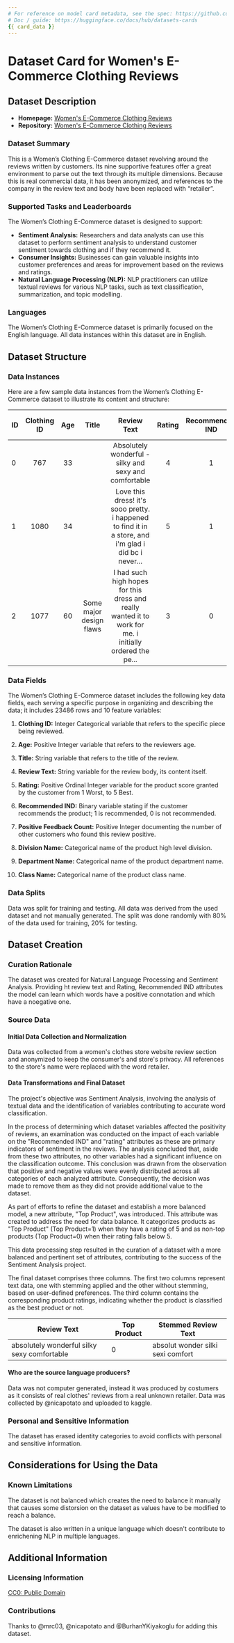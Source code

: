 ```yaml
---
# For reference on model card metadata, see the spec: https://github.com/huggingface/hub-docs/blob/main/datasetcard.md?plain=1
# Doc / guide: https://huggingface.co/docs/hub/datasets-cards
{{ card_data }}
---
```


# Dataset Card for Women's E-Commerce Clothing Reviews

## Dataset Description

- **Homepage:** [Women's E-Commerce Clothing Reviews](https://www.kaggle.com/datasets/nicapotato/womens-ecommerce-clothing-reviews)
- **Repository:** [Women's E-Commerce Clothing Reviews](https://www.kaggle.com/datasets/nicapotato/womens-ecommerce-clothing-reviews)


### Dataset Summary

This is a Women’s Clothing E-Commerce dataset revolving around the reviews written by customers. Its nine supportive features offer a great environment to parse out the text through its multiple dimensions. Because this is real commercial data, it has been anonymized, and references to the company in the review text and body have been replaced with “retailer”.

### Supported Tasks and Leaderboards

The Women’s Clothing E-Commerce dataset is designed to support:
- **Sentiment Analysis:** Researchers and data analysts can use this dataset to perform sentiment analysis to understand customer sentiment towards clothing and if they recommend it.
- **Consumer Insights:** Businesses can gain valuable insights into customer preferences and areas for improvement based on the reviews and ratings.
- **Natural Language Processing (NLP):** NLP practitioners can utilize textual reviews for various NLP tasks, such as text classification, summarization, and topic modelling.

### Languages

The Women’s Clothing E-Commerce dataset is primarily focused on the English language. All data instances within this dataset are in English.


## Dataset Structure

### Data Instances

Here are a few sample data instances from the Women’s Clothing E-Commerce dataset to illustrate its content and structure:

| ID              | Clothing ID             | Age                    | Title | Review Text | Rating | Recommended IND | Positive Feedback Count| Division Name | Department Name | Class Name |
| :---------------- | :------:              | :----:                  | :----: | :----: | :----------: | :----------: |:----------: |:----------: |:----------: | ----------: |
|0|767|33|  |Absolutely wonderful - silky and sexy and comfortable|4|1|0|Initmates|Intimate|Intimate|
|1|1080|34|  |Love this dress! it's sooo pretty. i happened to find it in a store, and i'm glad i did bc i never...|5|1|4|General|Dresses|Dresses|
|2|1077|60|Some major design flaws |I had such high hopes for this dress and really wanted it to work for me. i initially ordered the pe...|3|0|0|General|Dresses|Dresses|

### Data Fields

The Women’s Clothing E-Commerce dataset includes the following key data fields, each serving a specific purpose in organizing and describing the data; it includes 23486 rows and 10 feature variables:

1. **Clothing ID:** Integer Categorical variable that refers to the specific piece being reviewed.
2. **Age:** Positive Integer variable that refers to the reviewers age.
3. **Title:** String variable that refers to the title of the review.
4. **Review Text:** String variable for the review body, its content itself.
5. **Rating:** Positive Ordinal Integer variable for the product score granted by the customer from 1 Worst, to 5 Best.
6. **Recommended IND:** Binary variable stating if the customer recommends the product; 1 is recommended, 0 is not recommended.
7. **Positive Feedback Count:** Positive Integer documenting the number of other customers who found this review positive.

8. **Division Name:** Categorical name of the product high level division.
9. **Department Name:** Categorical name of the product department name.
10. **Class Name:** Categorical name of the product class name.


### Data Splits

Data was split for training and testing. All data was derived from the used dataset and not manually generated.
The split was done randomly with 80% of the data used for training, 20% for testing.

## Dataset Creation

### Curation Rationale

The dataset was created for Natural Language Processing and Sentiment Analysis. Providing ht review text and Rating, Recommended IND attributes the model can learn which words have a positive connotation and which have a noegative one.

### Source Data

#### Initial Data Collection and Normalization

Data was collected from a women's clothes store website review section and anonymized to keep the consumer's and store's privacy. All references to the store's name were replaced with the word retailer.

#### Data Transformations and Final Dataset

The project's objective was Sentiment Analysis, involving the analysis of textual data and the identification of variables contributing to accurate word classification.

In the process of determining which dataset variables affected the positivity of reviews, an examination was conducted on the impact of each variable on the "Recommended IND" and "rating" attributes as these are primary indicators of sentiment in the reviews. The analysis concluded that, aside from these two attributes, no other variables had a significant influence on the classification outcome. This conclusion was drawn from the observation that positive and negative values were evenly distributed across all categories of each analyzed attribute. Consequently, the decision was made to remove them as they did not provide additional value to the dataset.

As part of efforts to refine the dataset and establish a more balanced model, a new attribute, "Top Product", was introduced. This attribute was created to address the need for data balance. It categorizes products as "Top Product" (Top Product=1) when they have a rating of 5 and as non-top products (Top Product=0) when their rating falls below 5.

This data processing step resulted in the curation of a dataset with a more balanced and pertinent set of attributes, contributing to the success of the Sentiment Analysis project.

The final dataset comprises three columns. The first two columns represent text data, one with stemming applied and the other without stemming, based on user-defined preferences. The third column contains the corresponding product ratings, indicating whether the product is classified as the best product or not.

| Review Text                                  | Top Product | Stemmed Review Text          |
|---------------------------------------------|------------|-----------------------------|
| absolutely wonderful silky sexy comfortable | 0          | absolut wonder silki sexi comfort |


#### Who are the source language producers?

Data was not computer generated, instead it was produced by costumers as it consists of real clothes' reviews from a real unknown retailer.
Data was collected by @nicapotato and uploaded to kaggle.

### Personal and Sensitive Information

The dataset has erased identity categories to avoid conflicts with personal and sensitive information.

## Considerations for Using the Data

### Known Limitations

The dataset is not balanced which creates the need to balance it manually that causes some distorsion on the dataset as values have to be modified to reach a balance.

The dataset is also written in a unique language which doesn't contribute to enrichening NLP in multiple languages.

## Additional Information

### Licensing Information

[CC0: Public Domain](https://creativecommons.org/publicdomain/zero/1.0/)

### Contributions

Thanks to @mrc03, @nicapotato and @BurhanYKiyakoglu for adding this dataset.
